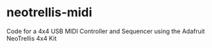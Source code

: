 # neotrellis-midi
Code for a 4x4 USB MIDI Controller and Sequencer using the Adafruit NeoTrellis 4x4 Kit
